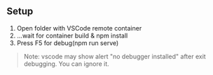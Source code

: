 ## Setup
1. Open folder with VSCode remote container 
2. ...wait for container build & npm install
3. Press F5 for debug(npm run serve)

> Note: vscode may show alert "no debugger installed" after exit debugging. You can ignore it.
